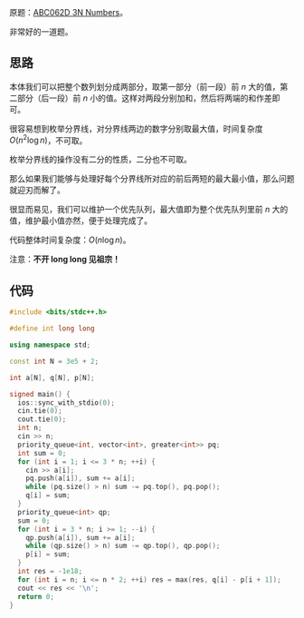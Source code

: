 原题：[ABC062D 3N Numbers](https://www.luogu.com.cn/problem/AT_arc074_b)。

非常好的一道题。

## 思路

本体我们可以把整个数列划分成两部分，取第一部分（前一段）前 $n$ 大的值，第二部分（后一段）前 $n$ 小的值。这样对两段分别加和，然后将两端的和作差即可。

很容易想到枚举分界线，对分界线两边的数字分别取最大值，时间复杂度 $O(n^2\log n)$，不可取。

枚举分界线的操作没有二分的性质，二分也不可取。

那么如果我们能够与处理好每个分界线所对应的前后两短的最大最小值，那么问题就迎刃而解了。

很显而易见，我们可以维护一个优先队列，最大值即为整个优先队列里前 $n$ 大的值，维护最小值亦然，便于处理完成了。

代码整体时间复杂度：$O(n \log n)$。

注意：**不开 long long 见祖宗！**

## 代码

```cpp
#include <bits/stdc++.h>

#define int long long

using namespace std;

const int N = 3e5 + 2;

int a[N], q[N], p[N];

signed main() {
  ios::sync_with_stdio(0);
  cin.tie(0);
  cout.tie(0);
  int n;
  cin >> n;
  priority_queue<int, vector<int>, greater<int>> pq;
  int sum = 0;
  for (int i = 1; i <= 3 * n; ++i) {
    cin >> a[i];
    pq.push(a[i]), sum += a[i];
    while (pq.size() > n) sum -= pq.top(), pq.pop();
    q[i] = sum;
  }
  priority_queue<int> qp;
  sum = 0;
  for (int i = 3 * n; i >= 1; --i) {
    qp.push(a[i]), sum += a[i];
    while (qp.size() > n) sum -= qp.top(), qp.pop();
    p[i] = sum;
  }
  int res = -1e18;
  for (int i = n; i <= n * 2; ++i) res = max(res, q[i] - p[i + 1]);
  cout << res << '\n';
  return 0;
}
```